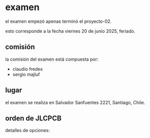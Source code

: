 # examen

el examen empezó apenas terminó el proyecto-02.

esto corresponde a la fecha viernes 20 de junio 2025, feriado.

## comisión

la comisión del examen está compuesta por:

- claudio fredes
- sergio majluf

## lugar

el examen se realiza en Salvador Sanfuentes 2221, Santiago, Chile.

## orden de JLCPCB

detalles de opciones:
